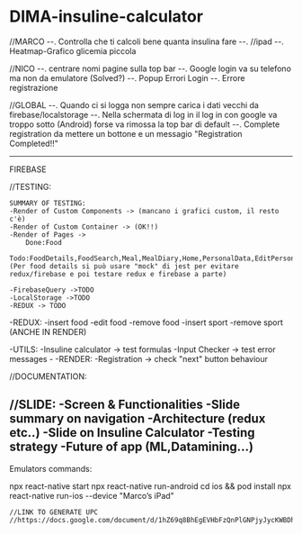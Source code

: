 # DIMA-insuline-calculator

//MARCO
--. Controlla che ti calcoli bene quanta insulina fare
--. 
//ipad
--. Heatmap-Grafico glicemia piccola

//NICO
--. centrare nomi pagine sulla top bar
--. Google login va su telefono ma non da emulatore (Solved?)
--. Popup Errori Login
--. Errore registrazione

//GLOBAL
--. Quando ci si logga non sempre carica i dati vecchi da firebase/localstorage
--. Nella schermata di log in il log in con google va troppo sotto (Android) forse va rimossa la top bar di default 
--. Complete registration da mettere un bottone  e un messagio "Registration Completed!!"


----
FIREBASE

//TESTING:

    SUMMARY OF TESTING:
    -Render of Custom Components -> (mancano i grafici custom, il resto c'è)
    -Render of Custom Container -> (OK!!)
    -Render of Pages ->
        Done:Food
        Todo:FoodDetails,FoodSearch,Meal,MealDiary,Home,PersonalData,EditPersonalData,Popup,AddGlicemy,AddSport
    (Per food details si può usare "mock" di jest per evitare redux/firebase e poi testare redux e firebase a parte)

    -FirebaseQuery ->TODO
    -LocalStorage ->TODO
    -REDUX -> TODO

-REDUX:
    -insert food
    -edit food
    -remove food
    -insert sport
    -remove sport
    (ANCHE IN RENDER)

-UTILS:
    -Insuline calculator -> test formulas
    -Input Checker -> test error messages
    -
-RENDER:
    -Registration -> check "next" button behaviour

//DOCUMENTATION:

   

//SLIDE:
    -Screen & Functionalities
    -Slide summary on navigation
    -Architecture (redux etc..)
    -Slide on Insuline Calculator
    -Testing strategy
    -Future of app (ML,Datamining...)
----------------------
Emulators commands:

npx react-native start
npx react-native run-android
cd ios && pod install
npx react-native run-ios --device "Marco’s iPad"


    //LINK TO GENERATE UPC 
    //https://docs.google.com/document/d/1hZ69q8BhEgEVHbFzQnPlGNPjyJycKWBDhY1jsT13np8/mobilebasic